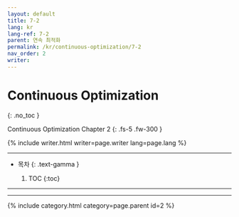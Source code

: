 ```yaml
---
layout: default
title: 7-2
lang: kr
lang-ref: 7-2
parent: 연속 최적화
permalink: /kr/continuous-optimization/7-2
nav_order: 2
writer: 
---
```


# Continuous Optimization
{: .no_toc }


Continuous Optimization Chapter 2
{: .fs-5 .fw-300 }


{% include writer.html writer=page.writer lang=page.lang %}

---

- 목차
    {: .text-gamma }

    1. TOC
    {:toc}

---


---

{% include category.html category=page.parent id=2 %}
